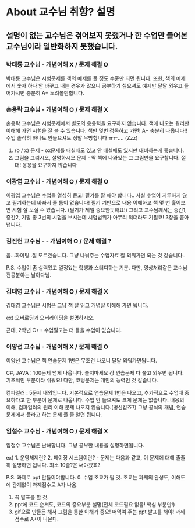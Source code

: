 # About 교수님 취향? 설명

## 설명이 없는 교수님은 겪어보지 못했거나 한 수업만 들어본 교수님이라 일반화하지 못했습니다.

### 박태룡 교수님 - 개념이해 X / 문제 해결 O
박태룡 교수님은 시험문제를 책의 예제를 풀 정도 수준만 되면 됩니다. 또한, 책의 예제에서 숫자 하나 안 바꾸고 내는 경우가 많으니 공부하기 싫으셔도 예제만 달달 외우고 들어가시면 충분히 A+ 노려볼만합니다.

### 손용락 교수님 - 개념이해 O / 문제 해결 X
손용락 교수님은 시험문제에서 별도의 응용력을 요구하지 않습니다. 책에 나오는 원리만 이해해 가면 시험을 잘 볼 수 있습니다.
책만 몇번 정독하고 가면! A+ 충분히 나옵니다!! 수업 솔직히 하나도 안들으셔도 정말 무방합니다 ㅠㅠ.... (Zzz)
1. (o / x) 문제 - ox문제를 내실때도 있고 안 내실때도 있지만 대비하는게 좋습니다.
2. 그림을 그리시오, 설명하시오 문제 - 딱 책에 나와있는 그 그림만을 요구합니다. 절대! 응용을 요구하지 않습니다

### 이광엽 교수님 - 개념이해 O / 문제 해결 O
이광엽 교수님은 수업을 열심히 듣고! 필기를 잘 해야 합니다.. 사실 수업이 지루하지 않고 필기하는데 바빠서 졸 틈이 없습니다!
필기 기반으로 내용 이해하고 책 몇 번 훑어보면 시험 잘 보실 수 있습니다. (필기가 제일 중요한듯해요!)
그리고 교수님께서는 중간1, 중간2, 기말 총 3번의 시험을 보시는데 시험범위가 아무리 적더라도 기필코! 3장을 뽑아냅니다.

### 김진헌 교수님 - - 개념이해 O / 문제 해결 ?
음...화이팅..잘 모르겠습니다. 그냥 나눠주는 수업자료 잘 외워가면 되는 것 같습니다..

P.S. 수업이 좀 실력있고 열정있는 학생과 스터디하는 기분. 다만, 영상처리같은 교수님 전공분야는 날아다님.

### 김태영 교수님 - 개념이해 O / 문제 해결 X
김태영 교수님은 시험은 그냥 책 잘 읽고 개념잘 이해해 가면 됩니다. 

ex) 오버로딩과 오버라이딩을 설명하시오. 

근데, 2학년 C++ 수업말고는 더 들을 수업이 없습니다. 

### 이양선 교수님 - 개념이해 X / 문제 해결 O
이양선 교수님은 책 연습문제 1번은 무조건 나오니 달달 외워가면됩니다.

C#, JAVA : 100문제 넘게 나옵니다. 쫄지마세요 걍 연습문제 다 풀고 외우면 됩니다. 기초적인 부분이라 쉬워요! 다만, 코딩문제는 개인의 능력인 것 같습니다.

컴파일러 : 5문제 내외입니다. 기본적으로 연습문제 1번은 나오고, 추가적으로 수업때 중요하다고 한 부분이 문제로 나옵니다. 수업 안 들으셔도 크게 문제는 없습니다. 내용의 이해, 컴파일러의 원리 이해 문제 나오지 않습니다.(병신같죠?) 그냥 공식의 개념, 연습 문제에서 풀라고 하는 문제 풀 줄 알면 됩니다.

### 임철수 교수님 - 개념이해 O / 문제 해결 X
임철수 교수님은 난해합니다. 그냥 공부한 내용을 설명하면됩니다.

ex) 1. 운영체제란? 2. 페이징 시스템이란?  - 문제는 다음과 같고, 이 문제에 대해 줄줄히 설명하면 됩니다. 최소 10줄?은 써야겠죠?

P.S. 과제로 ppt 만들어야합니다.
0. 수업 조교가 될 것. 조교는 과제의 완성도, 이해도에 관계없이 과제점수로 A가 나옴.
1. 꼭 발표를 할 것.
2. ppt에 코드 순서도, 코드의 중요부분 설명(전체 코드필요 없음! 핵심 부분만!)
3. gif으로 만들든 해서 그림을 통한 이해가 중요! 떠먹여 주는 ppt 발표를 해야! 과제점수로 A+이 나온다.
